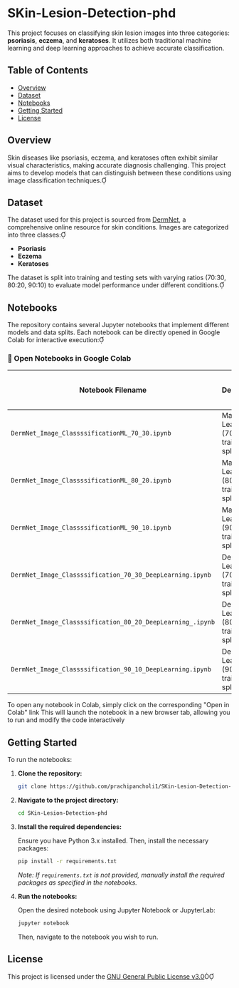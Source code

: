 
# SKin-Lesion-Detection-phd

This project focuses on classifying skin lesion images into three categories: **psoriasis**, **eczema**, and **keratoses**. It utilizes both traditional machine learning and deep learning approaches to achieve accurate classification.

## Table of Contents

- [Overview](#overview)
- [Dataset](#dataset)
- [Notebooks](#notebooks)
- [Getting Started](#getting-started)
- [License](#license)

## Overview

Skin diseases like psoriasis, eczema, and keratoses often exhibit similar visual characteristics, making accurate diagnosis challenging. This project aims to develop models that can distinguish between these conditions using image classification techniques.

## Dataset

The dataset used for this project is sourced from [DermNet](https://dermnetnz.org/), a comprehensive online resource for skin conditions. Images are categorized into three classes:

- **Psoriasis**
- **Eczema**
- **Keratoses**

The dataset is split into training and testing sets with varying ratios (70:30, 80:20, 90:10) to evaluate model performance under different conditions.

## Notebooks

The repository contains several Jupyter notebooks that implement different models and data splits. Each notebook can be directly opened in Google Colab for interactive execution:

### 📘 Open Notebooks in Google Colab
| Notebook Filename                                         | Description                              | Open in Colab Link                                                                                                                                             |
|-----------------------------------------------------------|------------------------------------------|----------------------------------------------------------------------------------------------------------------------------------------------------------------|
| `DermNet_Image_ClassssificationML_70_30.ipynb`            | Machine Learning (70:30 train-test split) | [Open in Colab](https://colab.research.google.com/github/prachipancholi1/SKin-Lesion-Detection-phd/blob/main/DermNet_Image_ClassssificationML_70_30.ipynb)     |
| `DermNet_Image_ClassssificationML_80_20.ipynb`            | Machine Learning (80:20 train-test split) | [Open in Colab](https://colab.research.google.com/github/prachipancholi1/SKin-Lesion-Detection-phd/blob/main/DermNet_Image_ClassssificationML_80_20.ipynb)     |
| `DermNet_Image_ClassssificationML_90_10.ipynb`            | Machine Learning (90:10 train-test split) | [Open in Colab](https://colab.research.google.com/github/prachipancholi1/SKin-Lesion-Detection-phd/blob/main/DermNet_Image_ClassssificationML_90_10.ipynb)     |
| `DermNet_Image_Classssification_70_30_DeepLearning.ipynb` | Deep Learning (70:30 train-test split)    | [Open in Colab](https://colab.research.google.com/github/prachipancholi1/SKin-Lesion-Detection-phd/blob/main/DermNet_Image_Classssification_70_30_DeepLearning.ipynb) |
| `DermNet_Image_Classssification_80_20_DeepLearning_.ipynb`| Deep Learning (80:20 train-test split)    | [Open in Colab](https://colab.research.google.com/github/prachipancholi1/SKin-Lesion-Detection-phd/blob/main/DermNet_Image_Classssification_80_20_DeepLearning_.ipynb) |
| `DermNet_Image_Classssification_90_10_DeepLearning.ipynb` | Deep Learning (90:10 train-test split)    | [Open in Colab](https://colab.research.google.com/github/prachipancholi1/SKin-Lesion-Detection-phd/blob/main/DermNet_Image_Classssification_90_10_DeepLearning.ipynb) 

To open any notebook in Colab, simply click on the corresponding "Open in Colab" link This will launch the notebook in a new browser tab, allowing you to run and modify the code interactively

## Getting Started

To run the notebooks:

1. **Clone the repository:**

   ```bash
   git clone https://github.com/prachipancholi1/SKin-Lesion-Detection-phd.git
   ```

2. **Navigate to the project directory:**

   ```bash
   cd SKin-Lesion-Detection-phd
   ```

3. **Install the required dependencies:**

   Ensure you have Python 3.x installed. Then, install the necessary packages:

   ```bash
   pip install -r requirements.txt
   ```
   
   *Note: If `requirements.txt` is not provided, manually install the required packages as specified in the notebooks.*

4. **Run the notebooks:**

   Open the desired notebook using Jupyter Notebook or JupyterLab:

   ```bash
   jupyter notebook
   ```

   Then, navigate to the notebook you wish to run.

## License
This project is licensed under the [GNU General Public License v3.0](https://www.gnu.org/licenses/gpl-3.0.en.html)
